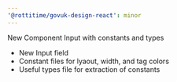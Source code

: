 ```yaml
---
'@rottitime/govuk-design-react': minor
---
```


New Component Input with constants and types

- New Input field
- Constant files for lyaout, width, and tag colors
- Useful types file for extraction of constants

